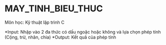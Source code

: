 # MAY_TINH_BIEU_THUC
Môn học: Kỹ thuật lập trình C

*Input: Nhập vào 2 đa thức có dấu ngoặc hoặc không và lựa chọn phép tính (Cộng, trừ, nhân, chia)
*Output: Kết quâ của phép tính
